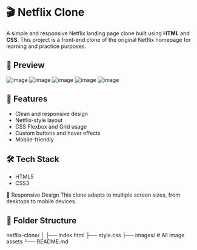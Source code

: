 # 🎬 Netflix Clone

A simple and responsive Netflix landing page clone built using **HTML** and **CSS**. This project is a front-end clone of the original Netflix homepage for learning and practice purposes.

## 📸 Preview

![image](https://github.com/user-attachments/assets/31042f0a-1dda-429c-aea4-81ba0835a3b1)
![image](https://github.com/user-attachments/assets/6f2c988f-872b-4d7b-911c-59ee8126f5b7)
![image](https://github.com/user-attachments/assets/e635801f-64f4-4b3c-a031-8fed3150eeb5)
![image](https://github.com/user-attachments/assets/4c1d1a0e-282c-4895-bf71-e3e113591c5e)
![image](https://github.com/user-attachments/assets/911082a6-fb3f-408a-bf3f-b6e581adc9fe)





## 🚀 Features

- Clean and responsive design  
- Netflix-style layout  
- CSS Flexbox and Grid usage  
- Custom buttons and hover effects  
- Mobile-friendly

## 🛠️ Tech Stack

- HTML5  
- CSS3

📱 Responsive Design
This clone adapts to multiple screen sizes, from desktops to mobile devices.

## 📁 Folder Structure

netflix-clone/
│
├── index.html
├── style.css
├── images/ # All image assets
└── README.md

